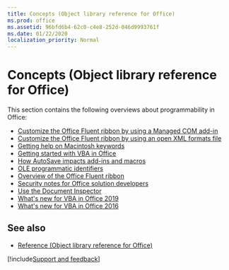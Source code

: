 ```yaml
---
title: Concepts (Object library reference for Office)
ms.prod: office
ms.assetid: 96bfd6b4-62c0-c4e8-252d-046d9993761f
ms.date: 01/22/2020
localization_priority: Normal
---
```



# Concepts (Object library reference for Office)

This section contains the following overviews about programmability in Office:

- [Customize the Office Fluent ribbon by using a Managed COM add-in](customize-the-office-fluent-ribbon-by-using-a-managed-com-add-in.md)
- [Customize the Office Fluent ribbon by using an open XML formats file](customize-the-office-fluent-ribbon-by-using-an-open-xml-formats-file.md)
- [Getting help on Macintosh keywords](getting-help-on-macintosh-keywords-office.md)
- [Getting started with VBA in Office](getting-started-with-vba-in-office.md)
- [How AutoSave impacts add-ins and macros](how-autosave-impacts-addins-and-macros.md)
- [OLE programmatic identifiers](ole-programmatic-identifiers-office.md)
- [Overview of the Office Fluent ribbon](overview-of-the-office-fluent-ribbon.md)
- [Security notes for Office solution developers](security-notes-for-microsoft-office-solution-developers.md)
- [Use the Document Inspector](using-the-document-inspector.md)
- [What's new for VBA in Office 2019](what-s-new-for-vba-in-office-2019.md)
- [What's new for VBA in Office 2016](what-s-new-for-vba-in-office-2016.md)

## See also

- [Reference (Object library reference for Office)](../../api/overview/library-reference/reference-object-library-reference-for-office.md)

[!include[Support and feedback](~/includes/feedback-boilerplate.md)]
